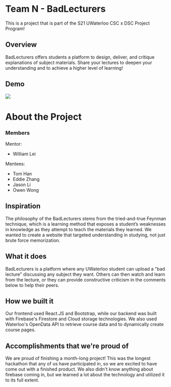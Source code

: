 # Team N - BadLecturers

This is a project that is part of the S21 UWaterloo CSC x DSC Project Program! 

## Overview

BadLecturers offers students a platform to design, deliver, and critique explanations of subject materials. Share your lectures to deepen your understanding and to achieve a higher level of learning!

## Demo
[![](https://i.ytimg.com/vi_webp/DPXnt8qYqQw/mqdefault.webp)](https://www.youtube.com/watch?v=DPXnt8qYqQw)

# About the Project

### Members
Mentor:
- William Lei

Mentees:
- Tom Han
- Eddie Zhang
- Jason Li
- Owen Wong


## Inspiration

The philosophy of the BadLecturers stems from the tried-and-true Feynman technique, which is a learning method that exposes a student’s weaknesses in knowledge as they attempt to teach the materials they learned. We wanted to create a website that targeted understanding in studying, not just brute force memorization.

## What it does

BadLecturers is a platform where any UWaterloo student can upload a "bad lecture" discussing any subject they want. Others can then watch and learn from the lecture, or they can provide constructive criticism in the comments below to help their peers.

## How we built it

Our frontend used React.JS and Bootstrap, while our backend was built with Firebase's Firestore and Cloud storage technologies. We also used Waterloo's OpenData API to retrieve course data and to dynamically create course pages.

## Accomplishments that we're proud of

We are proud of finishing a month-long project! This was the longest hackathon that any of us have participated in, so we are excited to have come out with a finished product. We also didn't know anything about firebase coming in, but we learned a lot about the technology and utilized it to its full extent.
